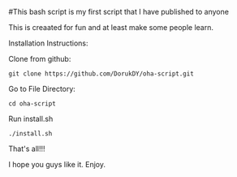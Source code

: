 #This bash script is my first script that I have published to anyone

This is creaated for fun and at least make some people learn.

Installation Instructions:

Clone from github:

    git clone https://github.com/DorukDY/oha-script.git

Go to File Directory:

    cd oha-script

Run install.sh

    ./install.sh

That's all!!!

I hope you guys like it. Enjoy.
